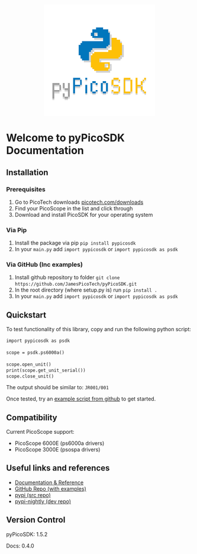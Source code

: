 <div align="center">
<img src="https://raw.githubusercontent.com/JamesPicoTech/pyPicoSDK/refs/heads/main/docs/docs/img/pypicosdk-image-400x400.png" alt="Centered Image" />
</div>

# Welcome to pyPicoSDK Documentation
## Installation
### Prerequisites 
1. Go to PicoTech downloads [picotech.com/downloads](https://www.picotech.com/downloads)
2. Find your PicoScope in the list and click through
3. Download and install PicoSDK for your operating system
### Via Pip
1. Install the package via pip `pip install pypicosdk`
2. In your `main.py` add `import pypicosdk` or `import pypicosdk as psdk`

### Via GitHub (Inc examples)
1. Install github repository to folder `git clone https://github.com/JamesPicoTech/pyPicoSDK.git`
2. In the root directory (where setup.py is) run `pip install .`
3. In your `main.py` add `import pypicosdk` or `import pypicosdk as psdk`

## Quickstart
To test functionality of this library, copy and run the following python script:
```
import pypicosdk as psdk

scope = psdk.ps6000a()

scope.open_unit()
print(scope.get_unit_serial())
scope.close_unit()
```
The output should be similar to:
`JR001/001`

Once tested, try an [example script from github](https://github.com/JamesPicoTech/pyPicoSDK) to get started.

## Compatibility
Current PicoScope support:
- PicoScope 6000E (ps6000a drivers)
- PicoScope 3000E (psospa drivers)

## Useful links and references
- [Documentation & Reference](https://jamespicotech.github.io/pyPicoSDK/)
- [GitHub Repo (with examples)](https://github.com/JamesPicoTech/pyPicoSDK)
- [pypi (src repo)](https://pypi.org/project/pypicosdk/)
- [pypi-nightly (dev repo)](https://pypi.org/project/pypicosdk-nightly/)

## Version Control
pyPicoSDK: 1.5.2

Docs: 0.4.0
